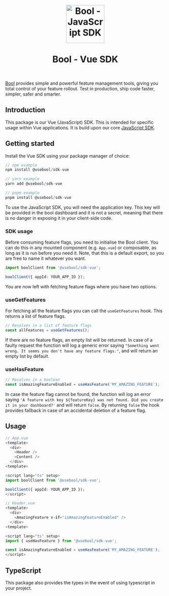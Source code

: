 <h1 align="center">
<br />
<img src="https://avatars.githubusercontent.com/u/79407572?s=200&v=4" alt="Bool - JavaScript SDK" width="120">
<br />
<br />
Bool - Vue SDK
</h1>
<br />

[Bool](https://usebool.com/) provides simple and powerful feature management tools, giving you total control of your feature rollout. Test in production, ship code faster, simpler, safer and smarter.

## Introduction

This package is our Vue (JavaScript) SDK. This is intended for specific usage within Vue applications. It is build upon our core [JavaScript SDK](https://github.com/BoolOfficial/sdk-js).

## Getting started

Install the Vue SDK using your package manager of choice:

```js
// npm example
npm install @usebool/sdk-vue

// yarn example
yarn add @usebool/sdk-vue

// pnpm example
pnpm install @usebool/sdk-vue
```

To use the JavaScript SDK, you will need the application key. This key will be provided in the bool dashboard and it is not a secret, meaning that there is no danger in exposing it in your client-side code.

### SDK usage

Before consuming feature flags, you need to initialise the Bool client. You can do this in any mounted component (e.g. `App.vue`) or composable, as long as it is run before you need it. Note, that this is a default export, so you are free to name it whatever you want.

```ts
import boolClient from '@usebool/sdk-vue';

boolClient({ appId: YOUR_APP_ID });
```

You are now left with fetching feature flags where you have two options.

### useGetFeatures

For fetching all the feature flags you can call the `useGetFeatures` hook. This returns a list of feature flags.

```ts
// Resolves in a list of feature flags
const allFeatures = useGetFeatures();
```

If there are no feature flags, an empty list will be returned.
In case of a faulty request the function will log a generic error saying `"Something went wrong. It seems you don't have any feature flags."`, and will return an empty list by default.

### useHasFeature

```ts
// Resolves in a boolean
const isAmazingFeatureEnabled = useHasFeature('MY_AMAZING_FEATURE');
```

In case the feature flag cannot be found, the function will log an error saying `'A feature with key ${featureKey} was not found. Did you create it in your dashboard?'` and will return `false`. By returning `false` the hook provides fallback in case of an accidental deletion of a feature flag.

## Usage

```ts
// App.vue
<template>
  <div>
    <Header />
    <Content />
  </div>
<template>

<script lang="ts" setup>
import boolClient from '@usebool/sdk-vue';

boolClient({ appId: YOUR_APP_ID });
</script>

// Header.vue
<template>
  <div>
    <AmazingFeature v-if="isAmazingFeatureEnabled" />
  </div>
<template>

<script lang="ts" setup>
import { useHasFeature } from '@usebool/sdk-vue';

const isAmazingFeatureEnabled = useHasFeature('MY_AMAZING_FEATURE');
</script>
```

## TypeScript

This package also provides the types in the event of using typescript in your project.
